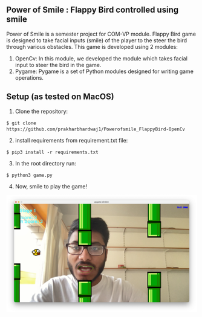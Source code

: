 ## Power of Smile : Flappy Bird controlled using smile
Power of Smile is a semester project for COM-VP module. Flappy Bird game is designed to take facial inputs (smile) of the player to the steer the bird through various obstacles. 
This game is developed using 2 modules:
1. OpenCv: In this module, we developed the module which takes facial input to steer the bird in the game.
2. Pygame: Pygame is a set of Python modules designed for writing game operations.
## Setup (as tested on MacOS)
1. Clone the repository:
```
$ git clone https://github.com/prakharbhardwaj1/Powerofsmile_FlappyBird-OpenCv
```
2. install requirements from requirement.txt file:
```
$ pip3 install -r requirements.txt
```
3. In the root directory run:
```
$ python3 game.py
```
4. Now, smile to play the game!

![Getting Started](img.png)
